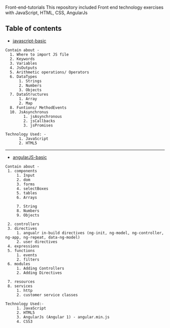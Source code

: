 Front-end-tutorials
This repository included Front end technology exercises with JavaScript, HTML, CSS, AngularJs 

## Table of contents

* [javascript-basic](#javascript-basic)

```
Contain about - 
  1. Where to import JS file
  2. Keywords
  3. Variables
  4. JsOutputs
  5. Arithmetic operations/ Operators
  6. DataTypes
      1. Strings
      2. Numbers
      3. Objects
  7. DataStructures
      1. Array
      2. Map
  8. Funtions/ MethodEvents
  10. JsAsynchronus
        1. jsAsynchronous
        2. jsCallbacks
        3. jsPromises

Technology Used: - 
      1. JavaScript
      2. HTML5
  ```
------------------------------------------------------------------
* [angularJS-basic](#angularJS-basic)

 ```
Contain about - 
  1. components
      1. Input
      2. dom
      3. forms
      4. selectBoxes
      5. tables
      6. Arrays

      7. String
      8. Numbers
      9. Objects

  2. controllers
  3. directives
      1. angualr in-build directives (ng-init, ng-model, ng-controller, ng-app, ng-repeat, data-ng-model)
      2. user directives
  4. expressions
  5. functions
      1. events
      2. filters
  6. modules
      1. Adding Controllers
      2. Adding Directives

  7. resources
  8. services
      1. http
      2. customer service classes

Technology Used:-
      1. JavaScript
      2. HTML5
      3. AngularJs (Angular 1) - angular.min.js
      4. CSS3
    
 ```
